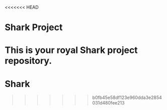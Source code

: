 <<<<<<< HEAD
# Shark Project

This is your royal Shark project repository.
=======
# Shark
>>>>>>> b0fb45e58df123e960dda3e2854031d480fee213
